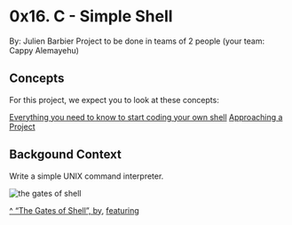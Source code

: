 # 0x16. C - Simple Shell

By: Julien Barbier
Project to be done in teams of 2 people (your team: Cappy Alemayehu)

## Concepts

For this project, we expect you to look at these concepts:

[Everything you need to know to start coding your own shell](https://intranet.alxswe.com/concepts/64)
[Approaching a Project](https://intranet.alxswe.com/concepts/350)

## Backgound Context

Write a simple UNIX command interpreter.



![the gates of shell](https://s3.amazonaws.com/intranet-projects-files/h…bertonschool-low_level_programming/235/shell.jpeg)

[^ “The Gates of Shell”, by](https://twitter.com/spencerhcheng/status/855104635069054977), [featuring](https://twitter.com/julienbarbier42)
